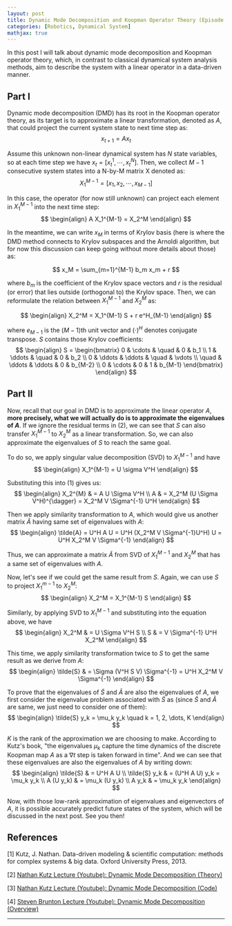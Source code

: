 ```yaml
---
layout: post
title: Dynamic Mode Decomposition and Koopman Operator Theory (Episode I)
categories: [Robotics, Dynamical System]
mathjax: true
---
```


In this post I will talk about dynamic mode decomposition and Koopman operator theory, which, in contrast to classical dynamical system analysis methods, aim to describe the system with a linear operator in a data-driven manner. 

## Part I

Dynamic mode decomposition (DMD) has its root in the Koopman operator theory, as its target is to approximate a linear transformation, denoted as $A$, that could project the current system state to next time step as:
$$
x_{t+1} = A x_t
$$

Assume this unknown non-linear dynamical system has $N$ state variables, so at each time step we have $x_t = [x_t^1, \cdots, x_t^N]$. Then, we collect $M-1$ consecutive system states into a N-by-M matrix X denoted as:
$$
X_1^{M-1} = [x_1, x_2, \cdots, x_{M-1}]
$$

In this case, the operator (for now still unknown) can project each element in $X_1^{M-1}$ into the next time step:
$$
\begin{align}
A X_1^{M-1} = X_2^M
\end{align}
$$

In the meantime, we can write $x_M$ in terms of Krylov basis (here is where the DMD method connects to Krylov subspaces and the Arnoldi algorithm, but for now this discussion can keep going without more details about those) as:

$$
x_M = \sum_{m=1}^{M-1} b_m x_m + r
$$ 

where $b_m$ is the coefficient of the Krylov space vectors and $r$ is the residual (or error) that lies outside (orthogonal to) the Krylov space. Then, we can reformulate the relation between $X_1^{M-1}$ and $X_2^M$ as:

$$
\begin{align}
X_2^M = X_1^{M-1} S + r e^H_{M-1}
\end{align}
$$ 

where $e_{M-1}$ is the $(M-1)$th unit vector and $(\cdot)^H$ denotes conjugate transpose. $S$ contains those Krylov coefficients:
$$
\begin{align}
    S = \begin{bmatrix}
        0 & \cdots & \quad & 0 & b_1 \\
        1 & \ddots & \quad & 0 & b_2 \\
        0 & \ddots & \ddots & \quad & \vdots \\
        \quad & \ddots & \ddots & 0 & b_{M-2} \\
        0 & \cdots & 0 & 1 & b_{M-1} 
        \end{bmatrix}
\end{align}
$$

## Part II

Now, recall that our goal in DMD is to approximate the linear operator $A$, **more precisely, what we will actually do is to approximate the eigenvalues of $A$**. If we ignore the residual terms in (2), we can see that $S$ can also transfer $X_1^{M-1}$ to $X_2^M$ as a linear transformation. So, we can also approximate the eigenvalues of $S$ to reach the same goal.

To do so, we apply singular value decomposition (SVD) to $X_1^{M-1}$ and have 
$$
\begin{align}
X_1^{M-1} = U \sigma V^H
\end{align}
$$

Substituting this into (1) gives us:
$$
\begin{align}
    X_2^{M} & = A U \Sigma V^H \\
    A & = X_2^M (U \Sigma V^H)^{\dagger} = X_2^M V \Sigma^{-1} U^H
\end{align}
$$

Then we apply similarity transformation to $A$, which would give us another matrix $\tilde{A}$ having same set of eigenvalues with $A$:
$$
\begin{align}
    \tilde{A} = U^H A U = U^H (X_2^M V \Sigma^{-1}U^H) U = U^H X_2^M V \Sigma^{-1}
\end{align} 
$$

Thus, we can approximate a matrix $\tilde{A}$ from SVD of $X_1^{M-1}$ and $X_2^M$ that has a same set of eigenvalues with $A$. 

Now, let's see if we could get the same result from $S$. Again, we can use $S$ to project $X_1^{m-1}$ to $X_2^M$:
$$
\begin{align}
    X_2^M = X_1^{M-1} S
\end{align} 
$$

Similarly, by applying SVD to $X_1^{M-1}$ and substituting into the equation above, we have
$$
\begin{align}
    X_2^M & = U \Sigma V^H S \\ 
    S & = V \Sigma^{-1} U^H X_2^M
\end{align} 
$$

This time, we apply similarity transformation twice to $S$ to get the same result as we derive from $A$:
$$
\begin{align}
    \tilde{S} & = \Sigma (V^H S V) \Sigma^{-1} = U^H X_2^M V \Sigma^{-1}
\end{align}
$$

To prove that the eigenvalues of $\tilde{S}$ and $\tilde{A}$ are also the eigenvalues of $A$, we first consider the eigenvalue problem associated with $\tilde{S}$ as (since $\tilde{S}$ and $\tilde{A}$ are same, we just need to consider one of them):
$$
\begin{align}
    \tilde{S} y_k = \mu_k y_k \quad k = 1, 2, \dots, K
\end{align} 
$$

$K$ is the rank of the approximation we are choosing to make. According to Kutz's book, "the eigenvalues $\mu_k$ capture the time dynamics of the discrete Koopman map $A$ as a $\nabla t$ step is taken forward in time". And we can see that these eigenvalues are also the eigenvalues of $A$ by writing down:
$$
\begin{align}
    \tilde{S} & = U^H A U \\
    \tilde{S} y_k & = (U^H A U) y_k = \mu_k y_k \\
    A (U y_k) & = \mu_k (U y_k) \\
    A y_k & = \mu_k y_k
\end{align}
$$

Now, with those low-rank approximation of eigenvalues and eigenvectors of $A$, it is possible accurately predict future states of the system, which will be discussed in the next post. See you then!

## References

[1] Kutz, J. Nathan. Data-driven modeling & scientific computation: methods for complex systems & big data. Oxford University Press, 2013.

[2] [Nathan Kutz Lecture (Youtube): Dynamic Mode Decomposition (Theory)](https://www.youtube.com/watch?v=bYfGVQ1Sg98)

[3] [Nathan Kutz Lecture (Youtube): Dynamic Mode Decomposition (Code)](https://www.youtube.com/watch?v=KAau5TBU0Sc)

[4] [Steven Brunton Lecture (Youtube): Dynamic Mode Decomposition (Overview)](https://www.youtube.com/watch?v=sQvrK8AGCAo)

***